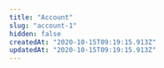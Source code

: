 ```yaml
---
title: "Account"
slug: "account-1"
hidden: false
createdAt: "2020-10-15T09:19:15.913Z"
updatedAt: "2020-10-15T09:19:15.913Z"
---
```

